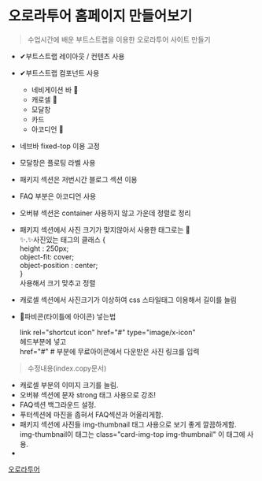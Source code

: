 # 오로라투어 홈페이지 만들어보기

> 수업시간에 배운 부트스트랩을 이용한 오로라투어 사이트 만들기

- ✔부트스트랩 레이아웃 / 컨텐츠 사용
- ✔부트스트랩 컴포넌트 사용

  - 네비게이션 바 🌈
  - 캐로셀 🎨
  - 모달창
  - 카드
  - 아코디언 🎺

- 네브바 fixed-top 이용 고정
- 모달창은 플로팅 라벨 사용
- 패키지 섹션은 저번시간 블로그 섹션 이용
- FAQ 부분은 아코디언 사용
- 오버뷰 섹션은 container 사용하지 않고 가운데 정렬로 정리
- 패키지 섹션에서 사진 크기가 맞지않아서 사용한 태그로는 📍 <br>
  ✨.✨사진있는 태그의 클래스 {<br>
  height : 250px; <br>
  object-fit: cover; <br>
  object-position : center; <br>
  }<br>
  사용해서 크기 맞추고 정렬

- 캐로셀 섹션에서 사진크기가 이상하여 css 스타일태그 이용해서
  길이를 늘림

- 📌파비콘(타이틀에 아이콘) 넣는법 <br>

  link rel="shortcut icon" href="#" type="image/x-icon" <br>
  헤드부분에 넣고 <br>
  href="#" # 부분에 무료아이콘에서 다운받은 사진 링크를 입력

> 수정내용(index.copy문서)

- 캐로셀 부분의 이미지 크기를 늘림.
- 오버뷰 섹션에 문자 strong 태그 사용으로 강조!
- FAQ섹션 백그라운드 설정.
- 푸터섹션에 마진을 좁혀서 FAQ섹션과 어울리게함.
- 패키지 섹션에 사진들 img-thumbnail 태그 사용으로 보기 좋게 깔끔하게함. <br>
  img-thumbnail이 태그는 class="card-img-top img-thumbnail" 이 태그에 사용.
-

[오로라투어](http://127.0.0.1:5500/index.html)

